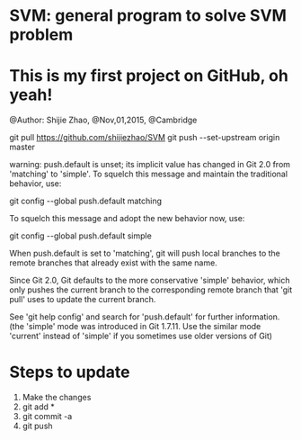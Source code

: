 # SVM: general program to solve SVM problem
# This is my first project on GitHub, oh yeah!
@Author: Shijie Zhao, @Nov,01,2015, @Cambridge

git pull https://github.com/shijiezhao/SVM
git push --set-upstream origin master

warning: push.default is unset; its implicit value has changed in
Git 2.0 from 'matching' to 'simple'. To squelch this message
and maintain the traditional behavior, use:

  git config --global push.default matching

To squelch this message and adopt the new behavior now, use:

  git config --global push.default simple

When push.default is set to 'matching', git will push local branches
to the remote branches that already exist with the same name.

Since Git 2.0, Git defaults to the more conservative 'simple'
behavior, which only pushes the current branch to the corresponding
remote branch that 'git pull' uses to update the current branch.

See 'git help config' and search for 'push.default' for further information.
(the 'simple' mode was introduced in Git 1.7.11. Use the similar mode
'current' instead of 'simple' if you sometimes use older versions of Git)

# Steps to update
1. Make the changes
2. git add *
3. git commit -a
4. git push